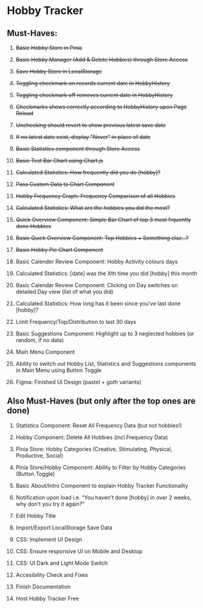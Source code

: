 # Hobby Tracker

## Must-Haves:

1. ~~Basic Hobby Store in Pinia~~

1. ~~Basic Hobby Manager (Add & Delete Hobbies) through Store Access~~

1. ~~Save Hobby Store in LocalStorage~~

1. ~~Toggling checkmark on records current date in HobbyHistory~~

1. ~~Toggling checkmark off removes current date in HobbyHistory~~

1. ~~Checkmarks shows correctly according to HobbyHistory upon Page Reload~~

1. ~~Unchecking should revert to show previous latest save date~~

1. ~~If no latest date exist, display "Never" in place of date~~

1. ~~Basic Statistics component through Store Access~~

1. ~~Basic Test Bar Chart using Chart.js~~

1. ~~Calculated Statistics: How frequently did you do [hobby]?~~

1. ~~Pass Custom Data to Chart Component~~

1. ~~Hobby Frequency Graph: Frequency Comparison of all Hobbies~~

1. ~~Calculated Statistics: What are the hobbies you did the most?~~

1. ~~Quick Overview Component: Simple Bar Chart of top 3 most frquently done Hobbies~~

1. ~~Basic Quick Overview Component: Top Hobbies + Something else...?~~

1. ~~Basic Hobby Pie Chart Component~~

1. Basic Calender Review Component: Hobby Activity colours days

1. Calculated Statistics: [date] was the Xth time you did [hobby] this month

1. Basic Calendar Review Component: Clicking on Day switches on detailed Day view (list of what you did)

1. Calculated Statistics: How long has it been since you’ve last done [hobby]?

1. Limit Frequency/Top/Distribution to last 30 days

1. Basic Suggestions Component: Highlight up to 3 neglected hobbies (or random, if no data)

1. Main Menu Component

1. Ability to switch out Hobby List, Statistics and Suggestions components in Main Menu using Button Toggle

1. Figma: Finished UI Design (pastel + goth variants)

## Also Must-Haves (but only after the top ones are done)

1. Statistics Component: Reset All Frequency Data (but not hobbies!)

1. Hobby Component: Delete All Hobbies (incl Frequency Data)

1. Pinia Store: Hobby Categories (Creative, Stimulating, Physical, Productive, Social)

1. Pinia Store/Hobby Component: Ability to Filter by Hobby Categories (Button Toggle)

1. Basic About/Intro Component to explain Hobby Tracker Functionality

1. Notification upon load i.e. “You haven’t done [hobby] in over 2 weeks, why don’t you try it again?”

1. Edit Hobby Title

1. Import/Export LocalStorage Save Data

1. CSS: Implement UI Design

1. CSS: Ensure responsive UI on Mobile and Desktop

1. CSS: UI Dark and Light Mode Switch

1. Accesibility Check and Fixes

1. Finish Documentation

1. Host Hobby Tracker Free
